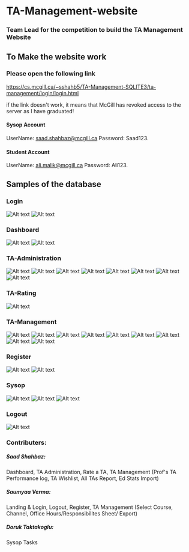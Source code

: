 # TA-Management-website

### Team Lead for the competition to build the TA Management Website

## To Make the website work

### Please open the following link

https://cs.mcgill.ca/~sshahb5/TA-Management-SQLITE3/ta-management/login/login.html

if the link doesn't work, it means that McGill has revoked access to the server as I have graduated!

#### Sysop Account
UserName: saad.shahbaz@mcgill.ca
Password: Saad123.

#### Student Account
UserName: ali.malik@mcgill.ca
Password: Ali123.

## Samples of the database

### Login
![Alt text](https://github.com/saadshahbaz/TA-Management-SQLITE3/blob/main/pictures/TMW-IMAGE13.png?raw=true "Title")
![Alt text](https://github.com/saadshahbaz/TA-Management-SQLITE3/blob/main/pictures/TMW-IMAGE12.png?raw=true "Title")

### Dashboard
![Alt text](https://github.com/saadshahbaz/TA-Management-SQLITE3/blob/main/pictures/TMW-IMAGE37.png?raw=true "Title")
![Alt text](https://github.com/saadshahbaz/TA-Management-SQLITE3/blob/main/pictures/TMW-IMAGE36.png?raw=true "Title")

### TA-Administration
![Alt text](https://github.com/saadshahbaz/TA-Management-SQLITE3/blob/main/pictures/TMW-IMAGE39.png?raw=true "Title")
![Alt text](https://github.com/saadshahbaz/TA-Management-SQLITE3/blob/main/pictures/TMW-IMAGE41.png?raw=true "Title")
![Alt text](https://github.com/saadshahbaz/TA-Management-SQLITE3/blob/main/pictures/TMW-IMAGE40.png?raw=true "Title")
![Alt text](https://github.com/saadshahbaz/TA-Management-SQLITE3/blob/main/pictures/TMW-IMAGE42.png?raw=true "Title")
![Alt text](https://github.com/saadshahbaz/TA-Management-SQLITE3/blob/main/pictures/TMW-IMAGE28.png?raw=true "Title")
![Alt text](https://github.com/saadshahbaz/TA-Management-SQLITE3/blob/main/pictures/TMW-IMAGE27.png?raw=true "Title")
![Alt text](https://github.com/saadshahbaz/TA-Management-SQLITE3/blob/main/pictures/TMW-IMAGE20.png?raw=true "Title")
![Alt text](https://github.com/saadshahbaz/TA-Management-SQLITE3/blob/main/pictures/TMW-IMAGE19.png?raw=true "Title")

### TA-Rating
![Alt text](https://github.com/saadshahbaz/TA-Management-SQLITE3/blob/main/pictures/TMW-IMAGE17.png?raw=true "Title")
### TA-Management
![Alt text](https://github.com/saadshahbaz/TA-Management-SQLITE3/blob/main/pictures/TMW-IMAGE8.png?raw=true "Title")
![Alt text](https://github.com/saadshahbaz/TA-Management-SQLITE3/blob/main/pictures/TMW-IMAGE7.png?raw=true "Title")
![Alt text](https://github.com/saadshahbaz/TA-Management-SQLITE3/blob/main/pictures/TMW-IMAGE6.png?raw=true "Title")
![Alt text](https://github.com/saadshahbaz/TA-Management-SQLITE3/blob/main/pictures/TMW-IMAGE5.png?raw=true "Title")
![Alt text](https://github.com/saadshahbaz/TA-Management-SQLITE3/blob/main/pictures/TMW-IMAGE17.png?raw=true "Title")
![Alt text](https://github.com/saadshahbaz/TA-Management-SQLITE3/blob/main/pictures/TMW-IMAGE16.png?raw=true "Title")
![Alt text](https://github.com/saadshahbaz/TA-Management-SQLITE3/blob/main/pictures/TMW-IMAGE14.png?raw=true "Title")
![Alt text](https://github.com/saadshahbaz/TA-Management-SQLITE3/blob/main/pictures/TMW-IMAGE15.png?raw=true "Title")
![Alt text](https://github.com/saadshahbaz/TA-Management-SQLITE3/blob/main/pictures/TMW-IMAGE3.png?raw=true "Title")

### Register

![Alt text](https://github.com/saadshahbaz/TA-Management-SQLITE3/blob/main/pictures/TMW-IMAGE10.png?raw=true "Title")
![Alt text](https://github.com/saadshahbaz/TA-Management-SQLITE3/blob/main/pictures/TMW-IMAGE11.png?raw=true "Title")

### Sysop

![Alt text](https://github.com/saadshahbaz/TA-Management-SQLITE3/blob/main/pictures/TMW-IMAGE31.png?raw=true "Title")
![Alt text](https://github.com/saadshahbaz/TA-Management-SQLITE3/blob/main/pictures/TMW-IMAGE32.png?raw=true "Title")
![Alt text](https://github.com/saadshahbaz/TA-Management-SQLITE3/blob/main/pictures/TMW-IMAGE33.png?raw=true "Title")

### Logout
![Alt text](https://github.com/saadshahbaz/TA-Management-SQLITE3/blob/main/pictures/TMW-IMAGE1.png?raw=true "Title")



### Contributers:

##### Saad Shahbaz: 
Dashboard, TA Administration, Rate a TA, TA Management (Prof's TA Performance log, TA Wishlist, All TAs Report, Ed Stats Import)

##### Saumyaa Verma: 
Landing & Login, Logout, Register, TA Management (Select Course, Channel, Office Hours/Responsibilites Sheet/ Export)

##### Doruk Taktakoglu: 
Sysop Tasks
